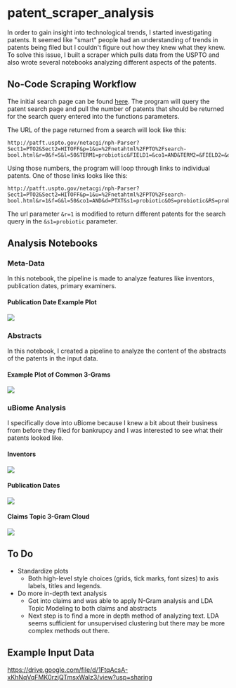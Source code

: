 # patent_scraper_analysis

In order to gain insight into technological trends, I started investigating patents. It seemed like "smart" people had an understanding of trends in patents being filed but I couldn't figure out how they knew what they knew. To solve this issue, I built a scraper which pulls data from the USPTO and also wrote several notebooks analyzing different aspects of the patents. 

## No-Code Scraping Workflow

The initial search page can be found [here](http://patft.uspto.gov/netahtml/PTO/search-bool.html). The program will query the patent search page and pull the number of patents that should be returned for the search query entered into the functions parameters.

The URL of the page returned from a search will look like this:
```
http://patft.uspto.gov/netacgi/nph-Parser?Sect1=PTO2&Sect2=HITOFF&p=1&u=%2Fnetahtml%2FPTO%2Fsearch-bool.html&r=0&f=S&l=50&TERM1=probiotic&FIELD1=&co1=AND&TERM2=&FIELD2=&d=PTXT
```

Using those numbers, the program will loop through links to individual patents. One of those links looks like this:
```
http://patft.uspto.gov/netacgi/nph-Parser?Sect1=PTO2&Sect2=HITOFF&p=1&u=%2Fnetahtml%2FPTO%2Fsearch-bool.html&r=1&f=G&l=50&co1=AND&d=PTXT&s1=probiotic&OS=probiotic&RS=probiotic
```
The url parameter `&r=1` is modified to return different patents for the search query in the `&s1=probiotic` parameter.

## Analysis Notebooks

### Meta-Data

In this notebook, the pipeline is made to analyze features like inventors, publication dates, primary examiners.

#### Publication Date Example Plot

![](https://i.imgur.com/px767ex.png)

### Abstracts

In this notebook, I created a pipeline to analyze the content of the abstracts of the patents in the input data. 

#### Example Plot of Common 3-Grams

![](https://i.imgur.com/0aAnkUf.png)

### uBiome Analysis

I specifically dove into uBiome because I knew a bit about their business from before they filed for bankrupcy and I was interested to see what their patents looked like. 

#### Inventors

![](https://i.imgur.com/37tUJz5.png)

#### Publication Dates

![](https://i.imgur.com/qTdFdIG.png)

#### Claims Topic 3-Gram Cloud

![](https://i.imgur.com/jIB6gx6.png)

## To Do

- Standardize plots
  - Both high-level style choices (grids, tick marks, font sizes) to axis labels, titles and legends.
- Do more in-depth text analysis
  - Got into claims and was able to apply N-Gram analysis and LDA Topic Modeling to both claims and abstracts
  - Next step is to find a more in depth method of analyzing text. LDA seems sufficient for unsupervised clustering but there may be more complex methods out there. 
  
## Example Input Data

https://drive.google.com/file/d/1FtqAcsA-xKhNqVqFMK0rzjQTmsxWaIz3/view?usp=sharing
